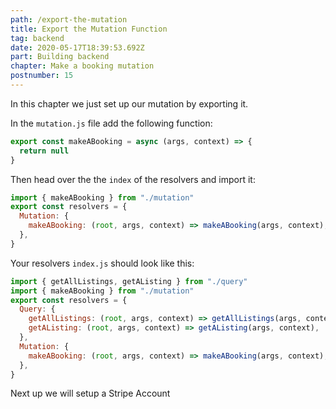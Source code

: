 ```yaml
---
path: /export-the-mutation
title: Export the Mutation Function
tag: backend
date: 2020-05-17T18:39:53.692Z
part: Building backend
chapter: Make a booking mutation
postnumber: 15
---
```


In this chapter we just set up our mutation by exporting it.

In the `mutation.js` file add the following function:

```javascript
export const makeABooking = async (args, context) => {
  return null
}
```

Then head over the the `index` of the resolvers and import it:

```javascript
import { makeABooking } from "./mutation"
export const resolvers = {
  Mutation: {
    makeABooking: (root, args, context) => makeABooking(args, context),
  },
}
```

Your resolvers `index.js` should look like this:

```javascript
import { getAllListings, getAListing } from "./query"
import { makeABooking } from "./mutation"
export const resolvers = {
  Query: {
    getAllListings: (root, args, context) => getAllListings(args, context),
    getAListing: (root, args, context) => getAListing(args, context),
  },
  Mutation: {
    makeABooking: (root, args, context) => makeABooking(args, context),
  },
}
```

Next up we will setup a Stripe Account
